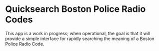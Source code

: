 # Quicksearch Boston Police Radio Codes

This app is a work in progress; when operational, the goal is that it will provide a simple interface for rapidly searching the meaning of a Boston Police Radio Code.
